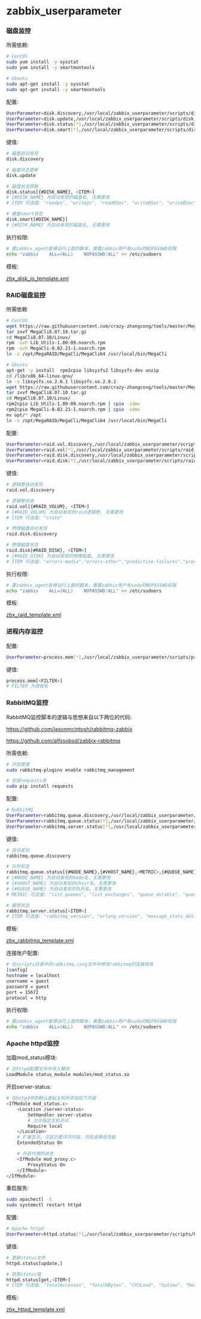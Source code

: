 # zabbix_userparameter
### 磁盘监控

所需依赖:

```bash
# CentOS
sudo yum install -y sysstat
sudo yum install -y smartmontools

# Ubuntu
sudo apt-get install -y sysstat
sudo apt-get install -y smartmontools
```

配置:

```bash
UserParameter=disk.discovery,/usr/local/zabbix_userparameter/scripts/disk_discover.py
UserParameter=disk.update,/usr/local/zabbix_userparameter/scripts/disk_status_update.sh
UserParameter=disk.status[*],/usr/local/zabbix_userparameter/scripts/disk_status.sh $1 $2
UserParameter=disk.smart[*],/usr/local/zabbix_userparameter/scripts/disk_smart.sh $1
```

键值:

```bash
# 磁盘自动发现
disk.discovery

# 磁盘状态更新
disk.update

# 磁盘状态获取
disk.status[{#DISK_NAME}, <ITEM>]
# {#DISK_NAME} 为自动发现的磁盘名, 无需更改
# ITEM 可选值: "readps", "writeps", "readBSec", "writeBSec", "writeBSec", "queue", "readAwait", "writeAwait", "svctm", "util"

# 硬盘smart状态
disk.smart[#DISK_NAME}]
# {#DISK_NAME} 为自动发现的磁盘名, 无需更改
```

执行权限:

```bash
# 要zabbix_agent能够运行上面的脚本，需要zabbix用户有sudo的NOPASSWD权限
echo "zabbix    ALL=(ALL)    NOPASSWD:ALL" >> /etc/sudoers
```

模板:

[zbx_disk_io_template.xml](https://github.com/dongliwu/zabbix_userparameter/blob/master/templates/zbx_disk_io_template.xml)



### RAID磁盘监控

所需依赖

```bash
# CentOS
wget https://raw.githubusercontent.com/crazy-zhangcong/tools/master/MegaCli8.07.10.tar.gz
tar zxvf MegaCli8.07.10.tar.gz
cd MegaCli8.07.10/Linux/
rpm -ivh Lib_Utils-1.00-09.noarch.rpm
rpm -ivh MegaCli-8.02.21-1.noarch.rpm
ln -s /opt/MegaRAID/MegaCli/MegaCli64 /usr/local/bin/MegaCli
```
```bash
# Ubuntu
apt-get -y install  rpm2cpio libsysfs2 libsysfs-dev unzip
cd /lib/x86_64-linux-gnu/
ln -s libsysfs.so.2.0.1 libsysfs.so.2.0.2
wget https://raw.githubusercontent.com/crazy-zhangcong/tools/master/MegaCli8.07.10.tar.gz
tar zxvf MegaCli8.07.10.tar.gz
cd MegaCli8.07.10/Linux/
rpm2cpio Lib_Utils-1.00-09.noarch.rpm | cpio -idmv
rpm2cpio MegaCli-8.02.21-1.noarch.rpm | cpio -idmv
mv opt/* /opt
ln -s /opt/MegaRAID/MegaCli/MegaCli64 /usr/local/bin/MegaCli
```

配置:

```bash
UserParameter=raid.vol.discovery,/usr/local/zabbix_userparameter/scripts/raid_vol_discovery.py
UserParameter=raid.vol[*],/usr/local/zabbix_userparameter/scripts/raid_vol.sh $1 $2
UserParameter=raid.disk.discovery,/usr/local/zabbix_userparameter/scripts/raid_disk_discovery.py
UserParameter=raid.disk[*],/usr/local/zabbix_userparameter/scripts/raid_disk.sh $1 $2
```

键值:

```bash
# 逻辑卷自动发现
raid.vol.discovery

# 逻辑卷状态
raid.vol[{#RAID_VOLUM}, <ITEM>]
# {#RAID_VOLUM} 为自动发现的raid逻辑卷, 无需更改
# ITEM 可选值: "state"

# 物理磁盘自动发现
raid.disk.discovery

# 物理磁盘状态
raid.disk[#RAID_DISK}, <ITEM>]
# {#RAID_DISK} 为自动发现的物理磁盘, 无需更改
# ITEM 可选值: "errors-media","errors-other","predictive-failures","predictive-failures","drive-temp","smart-error-flag"
```

执行权限:

```bash
# 要zabbix_agent能够运行上面的脚本，需要zabbix用户有sudo的NOPASSWD权限
echo "zabbix    ALL=(ALL)    NOPASSWD:ALL" >> /etc/sudoers
```

模板:

[zbx_raid_template.xml](https://github.com/dongliwu/zabbix_userparameter/blob/master/templates/zbx_raid_template.xml)



### 进程内存监控

配置:

```bash
UserParameter=process.mem[*],/usr/local/zabbix_userparameter/scripts/process_mem.sh $1
```

键值:

```bash
process.mem[<FILTER>]
# FILTER 为进程名
```



### RabbitMQ监控

RabbitMQ监控脚本的逻辑与思想来自以下两位的代码:

https://github.com/jasonmcintosh/rabbitmq-zabbix

https://github.com/alfssobsd/zabbix-rabbitmq

所需依赖:

```bash
# 开启管理
sudo rabbitmq-plugins enable rabbitmq_management

# 安装requests库
sudo pip install requests
```

配置: 

```bash
# RabbitMQ
UserParameter=rabbitmq.queue.discovery,/usr/local/zabbix_userparameter/scripts/rabbitmq_queues_discover.py
UserParameter=rabbitmq.queue.status[*],/usr/local/zabbix_userparameter/scripts/rabbitmq_queues_status.sh $1 $2 $3 $4
UserParameter=rabbitmq.server.status[*],/usr/local/zabbix_userparameter/scripts/rabbitmq_server_status.py $1
```

键值:

```bash
# 自动发现
rabbitmq.queue.discovery

# 队列状态
rabbitmq.queue.status[{#NODE_NAME},{#VHOST_NAME},<METRIC>,{#QUEUE_NAME}]
# {#NODE_NAME} 为自动发现的node名，无需更改
# {#VHOST_NAME} 为自动发现的vhost名，无需更改
# {#QUEUE_NAME} 为自动发现的队列名，无需更改
# METRIC 可选值: "list_queues", "list_exchanges", "queue_durable", "queue_msg_ready", "queue_msg_unackd", "queue_msgs", "queue_consumers", "queue_memory", "exchange_durable", "exchange_type"

# 服务状态
rabbitmq.server.status[<ITEM>]
# ITEM 可选值: "rabbitmq_version", "erlang_version", "message_stats_deliver_get", "message_stats_publish", "message_stats_ack"
```

模板:

[zbx_rabbitmq_template.xml](https://github.com/dongliwu/zabbix_userparameter/blob/master/templates/zbx_rabbitmq_template.xml)

连接账户配置:

```bash
# 在scripts目录中的rabbitmq.cong文件中修改rabbitmq的连接信息
[config]
hostname = localhost
username = guest
password = guest
port = 15672
protocol = http
```

执行权限:

```bash
# 要zabbix_agent能够运行上面的脚本，需要zabbix用户有sudo的NOPASSWD权限
echo "zabbix    ALL=(ALL)    NOPASSWD:ALL" >> /etc/sudoers
```



### Apache httpd监控

加载mod_status模块:

```bash
# 在httpd配置文件中导入模块
LoadModule status_module modules/mod_status.so
```

开启server-status:

```bash
# 在httpd中的默认虚拟主机中添加如下内容
<IfModule mod_status.c>
	<Location /server-status>
		SetHandler server-status
		# 允许指定主机访问
		Require local
	</Location>
    # 扩展显示，可显示更详尽内容，开启会降低性能
	ExtendedStatus On

    # 开启代理的状态
	<IfModule mod_proxy.c>
		ProxyStatus On
	</IfModule>
</IfModule>
```

重启服务:

```bash
sudo apachectl -t
sudo systemctl restart httpd 
```

配置:

```bash
# Apache httpd
UserParameter=httpd.status[*],/usr/local/zabbix_userparameter/scripts/httpd_status.sh $1 $2
```

键值:

```bash
# 更新status文件
httpd.status[update,]

# 获取status值
httpd.status[get,<ITEM>]
# ITEM 可选值: "TotalAccesses", "TotalKBytes", "CPULoad", "Uptime", "ReqPerSec", "BytesPerSec", "BytesPerReq", "BusyWorkers", "IdleWorkers", "WaitingForConnection", "StartingUp", "ReadingRequest", "SendingReply", "KeepAlive", "DNSLookup", "ClosingConnection", "Logging", "GracefullyFinishing", "IdleCleanupOfWorker", "OpenSlotWithNoCurrentProcess"
```

模板:

[zbx_httpd_template.xml](https://github.com/dongliwu/zabbix_userparameter/blob/master/templates/zbx_httpd_template.xml)

